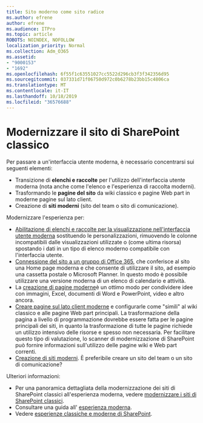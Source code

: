 ```yaml
---
title: Sito moderno come sito radice
ms.author: efrene
author: efrene
ms.audience: ITPro
ms.topic: article
ROBOTS: NOINDEX, NOFOLLOW
localization_priority: Normal
ms.collection: Adm_O365
ms.assetid:
- "9000153"
- "1692"
ms.openlocfilehash: 6f55f1c63551027cc5522d296cb3f3f342356d95
ms.sourcegitcommit: 037331d71f06750d972c0b6278b23bb15c4806ca
ms.translationtype: MT
ms.contentlocale: it-IT
ms.lasthandoff: 10/18/2019
ms.locfileid: "36576688"
---
```

# <a name="modernize-your-classic-sharepoint-site"></a>Modernizzare il sito di SharePoint classico

Per passare a un'interfaccia utente moderna, è necessario concentrarsi sui seguenti elementi:

- Transizione di **elenchi e raccolte** per l'utilizzo dell'interfaccia utente moderna (nota anche come l'elenco e l'esperienza di raccolta moderni).
- Trasformando le **pagine del sito** da wiki classico e pagine Web part in moderne pagine sul lato client.
- Creazione di **siti moderni** (sito del team o sito di comunicazione).

Modernizzare l'esperienza per:
- [Abilitazione di elenchi e raccolte per la visualizzazione nell'interfaccia utente moderna](https://docs.microsoft.com/sharepoint/dev/transform/modernize-userinterface-lists-and-libraries) sostituendo le personalizzazioni, rimuovendo le colonne incompatibili dalle visualizzazioni utilizzate o (come ultima risorsa) spostando i dati in un tipo di elenco moderno compatibile con l'interfaccia utente.
- [Connessione del sito a un gruppo di Office 365](https://docs.microsoft.com/sharepoint/dev/transform/modernize-connect-to-office365-group), che conferisce al sito una Home page moderna e che consente di utilizzare il sito, ad esempio una cassetta postale o Microsoft Planner. In questo modo è possibile utilizzare una versione moderna di un elenco di calendario e attività.
- La [creazione di pagine moderne](https://support.office.com/article/create-and-use-modern-pages-on-a-sharepoint-site-b3d46deb-27a6-4b1e-87b8-df851e503dec)è un ottimo modo per condividere idee con immagini, Excel, documenti di Word e PowerPoint, video e altro ancora.
- [Creare pagine sul lato client moderne](https://docs.microsoft.com/sharepoint/dev/transform/modernize-userinterface-site-pages) e configurarle come "simili" al wiki classico e alle pagine Web part principali. La trasformazione della pagina a livello di programmazione dovrebbe essere fatta per le pagine principali dei siti, in quanto la trasformazione di tutte le pagine richiede un utilizzo intensivo delle risorse e spesso non necessaria. Per facilitare questo tipo di valutazione, lo scanner di modernizzazione di SharePoint può fornire informazioni sull'utilizzo delle pagine wiki e Web part correnti.
- [Creazione di siti moderni](https://support.office.com/article/create-a-team-site-in-sharepoint-ef10c1e7-15f3-42a3-98aa-b5972711777d). È preferibile creare un sito del team o un sito di comunicazione?

Ulteriori informazioni: 
- Per una panoramica dettagliata della modernizzazione dei siti di SharePoint classici all'esperienza moderna, vedere [modernizzare i siti di SharePoint classici](https://docs.microsoft.com/sharepoint/dev/transform/modernize-classic-sites).
- Consultare una guida all' [esperienza moderna](https://docs.microsoft.com/sharepoint/guide-to-sharepoint-modern-experience).
- Vedere [esperienze classiche e moderne di SharePoint](https://support.office.com/article/sharepoint-classic-and-modern-experiences-5725c103-505d-4a6e-9350-300d3ec7d73f). 




